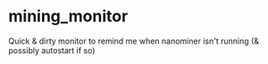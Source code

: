 # mining_monitor
Quick &amp; dirty monitor to remind me when nanominer isn't running (&amp; possibly autostart if so) 
